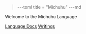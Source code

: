>---toml
title = "Michuhu"
>---md

Welcome to the Michuhu Language

[Language Docs](/language)
[Writings](/writings)
